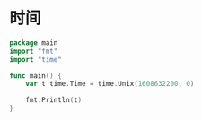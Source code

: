 # 时间

<div class="run"></div>

```go
package main
import "fmt"
import "time"

func main() {
    var t time.Time = time.Unix(1608632200, 0)

    fmt.Println(t)
}
```
